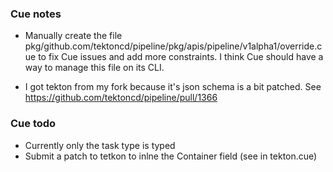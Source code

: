 ### Cue notes

- Manually create the file
  pkg/github.com/tektoncd/pipeline/pkg/apis/pipeline/v1alpha1/override.cue
  to fix Cue issues and add more constraints. I think Cue should have
  a way to manage this file on its CLI.

- I got tekton from my fork because it's json schema is a bit
  patched. See https://github.com/tektoncd/pipeline/pull/1366

### Cue todo

- Currently only the task type is typed
- Submit a patch to tetkon to inlne the Container field (see in tekton.cue)

